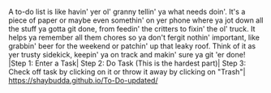 A to-do list is like havin' yer ol' granny tellin' ya what needs doin'. It's a piece of paper or maybe even somethin' on yer phone where ya jot down all the stuff ya gotta git done, from feedin' the critters to fixin' the ol' truck. It helps ya remember all them chores so ya don't fergit nothin' important, like grabbin' beer for the weekend or patchin' up that leaky roof. Think of it as yer trusty sidekick, keepin' ya on track and makin' sure ya git 'er done!
|Step 1: Enter a Task|
Step 2: Do Task (This is the hardest part)|
Step 3: Check off task by clicking on it or throw it away by clicking on "Trash"|
https://shaybudda.github.io/To-Do-updated/
